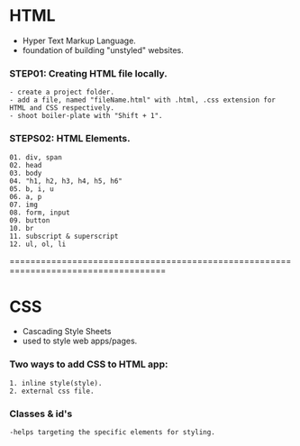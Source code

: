 # HTML
- Hyper Text Markup Language.
- foundation of building "unstyled" websites.

### STEP01: Creating HTML file locally.
    - create a project folder.
    - add a file, named "fileName.html" with .html, .css extension for HTML and CSS respectively.
    - shoot boiler-plate with "Shift + 1".

### STEPS02: HTML Elements.
    01. div, span
    02. head
    03. body
    04. "h1, h2, h3, h4, h5, h6"
    05. b, i, u
    06. a, p
    07. img
    08. form, input
    09. button
    10. br
    11. subscript & superscript
    12. ul, ol, li

====================================================================================

# CSS 
- Cascading Style Sheets
- used to style web apps/pages.

### Two ways to add CSS to HTML app:
    1. inline style(style).
    2. external css file.

### Classes & id's
    -helps targeting the specific elements for styling.
